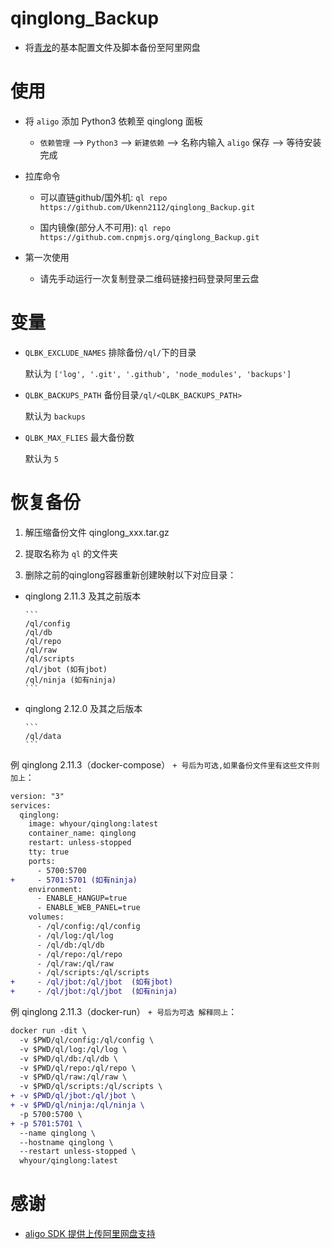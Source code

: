 # qinglong_Backup

- 将[青龙](https://github.com/whyour/qinglong)的基本配置文件及脚本备份至阿里网盘

# 使用

- 将 `aligo` 添加 Python3 依赖至 qinglong 面板

  - `依赖管理` --> `Python3` --> `新建依赖` --> 名称内输入 `aligo` 保存 --> 等待安装完成

- 拉库命令

  - 可以直链github/国外机:   `ql repo https://github.com/Ukenn2112/qinglong_Backup.git`
  
  - 国内镜像(部分人不可用):  `ql repo https://github.com.cnpmjs.org/qinglong_Backup.git`

- 第一次使用

  - 请先手动运行一次复制登录二维码链接扫码登录阿里云盘

# 变量

  - `QLBK_EXCLUDE_NAMES` 排除备份`/ql/`下的目录

    默认为 `['log', '.git', '.github', 'node_modules', 'backups']`

  - `QLBK_BACKUPS_PATH` 备份目录`/ql/<QLBK_BACKUPS_PATH>`
  
    默认为 `backups`

  - `QLBK_MAX_FLIES` 最大备份数

    默认为 `5`

# 恢复备份

  1. 解压缩备份文件 qinglong_xxx.tar.gz

  2. 提取名称为 `ql` 的文件夹

  3. 删除之前的qinglong容器重新创建映射以下对应目录：

  - qinglong 2.11.3 及其之前版本

        ```
        /ql/config
        /ql/db
        /ql/repo
        /ql/raw
        /ql/scripts
        /ql/jbot (如有jbot)
        /ql/ninja (如有ninja)
        ```
  - qinglong 2.12.0 及其之后版本

        ```
        /ql/data
        ```

   例 qinglong 2.11.3（docker-compose） `+ 号后为可选,如果备份文件里有这些文件则加上`：

   ```diff
   version: "3"
   services:
     qinglong:
       image: whyour/qinglong:latest
       container_name: qinglong
       restart: unless-stopped
       tty: true
       ports:
         - 5700:5700
   +     - 5701:5701 (如有ninja)
       environment:
         - ENABLE_HANGUP=true
         - ENABLE_WEB_PANEL=true
       volumes:
         - /ql/config:/ql/config
         - /ql/log:/ql/log
         - /ql/db:/ql/db
         - /ql/repo:/ql/repo
         - /ql/raw:/ql/raw
         - /ql/scripts:/ql/scripts
   +     - /ql/jbot:/ql/jbot  (如有jbot)
   +     - /ql/jbot:/ql/jbot  (如有ninja)
   ```

   例 qinglong 2.11.3（docker-run） `+ 号后为可选 解释同上`：

   ```diff
   docker run -dit \
     -v $PWD/ql/config:/ql/config \
     -v $PWD/ql/log:/ql/log \
     -v $PWD/ql/db:/ql/db \
     -v $PWD/ql/repo:/ql/repo \
     -v $PWD/ql/raw:/ql/raw \
     -v $PWD/ql/scripts:/ql/scripts \
   + -v $PWD/ql/jbot:/ql/jbot \
   + -v $PWD/ql/ninja:/ql/ninja \
     -p 5700:5700 \
   + -p 5701:5701 \
     --name qinglong \
     --hostname qinglong \
     --restart unless-stopped \
     whyour/qinglong:latest
   ```

# 感谢

  - [aligo SDK 提供上传阿里网盘支持](https://github.com/foyoux/aligo)